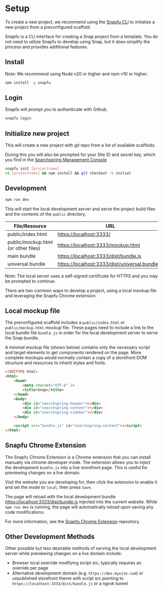 # Setup


To create a new project, we recommend using the [Snapfu CLI](https://www.npmjs.com/package/snapfu) to initialize a new project from a preconfigured scaffold. 

Snapfu is a CLI interface for creating a Snap project from a template. You do not need to utilize Snapfu to develop using Snap, but it does simplify the process and provides additional features. 


## Install

Note: We recommend using Node v20 or higher and npm v10 or higher.

```sh
npm install -g snapfu
```


## Login

Snapfu will prompt you to authenticate with Github.

```sh
snapfu login
```

## Initialize new project

This will create a new project with git repo from a list of available scaffolds. 

During this you will also be prompted for your Site ID and secret key, which you find in the [Searchspring Management Console](https://manage.searchspring.net)

```sh
snapfu init [projectname]
cd [projectname] && npm install && git checkout -b initial
```


## Development

```sh
npm run dev
```

This will start the local development server and serve the project build files and the contents of the `public` directory.

| File/Resource                | URL                                                      |
|------------------------------|----------------------------------------------------------|
| public/index.html            | [https://localhost:3333/](https://localhost:3333/)       |
| public/mockup.html (or other files) | [https://localhost:3333/mockup.html](https://localhost:3333/mockup.html) |
| main bundle                  | [https://localhost:3333/dist/bundle.js](https://localhost:3333/dist/bundle.js) |
| universal bundle             | [https://localhost:3333/dist/universal.bundle.js](https://localhost:3333/dist/universal.bundle.js) |

Note: The local server uses a self-signed certificate for HTTPS and you may be prompted to continue.


There are two common ways to develop a project, using a local mockup file and leveraging the Snapfu Chrome extension.

## Local mockup file

The preconfigured scaffold includes a `public/index.html` or `public/mockup.html` mockup file. These pages need to include a link to the local bundle file `bundle.js` in order for the local development server to serve the Snap bundle.

A minimal mockup file (shown below) contains only the necessary script and target elements to get components rendered on the page. More complete mockups would normally contain a copy of a storefront DOM structure and resources to inherit styles and fonts.

```html
<!DOCTYPE html>
<html>
	<head>
		<meta charset="UTF-8" />
		<title>Snap</title>
	</head>
	<body>
		<div id="searchspring-header"></div>
		<div id="searchspring-content"></div>
		<div id="searchspring-sidebar"></div>
	</body>

	<script src="bundle.js" id="searchspring-context"></script>
</html>
```


## Snapfu Chrome Extension

The Snapfu Chrome Extension is a Chrome extension that you can install manually via chrome developer mode. The extension allows you to inject the development `bundle.js` into a live storefront page. This is useful for previewing changes on a live domain.

Visit the website you are developing for, then click the extension to enable it and set the mode to `local`, then press `Save`.

The page will reload with the local development bundle [https://localhost:3333/dist/bundle.js](https://localhost:3333/dist/bundle.js) injected into the current website. While `npm run dev` is running, the page will automatically reload upon saving any code modifications.

For more information, see the [Snapfu Chrome Extension](https://github.com/searchspring/snapfu-extension) repository.



## Other Development Methods

Other possible but less desirable methods of serving the local development server while previewing changes on a live domain include:

- Browser local override modifying script src, typically requires an override per page
- Alternative development domain (e.g. `https://dev.mysite.com`) or unpublished storefront theme with script src pointing to `https://localhost:3333/dist/bundle.js` or a ngrok tunnel

